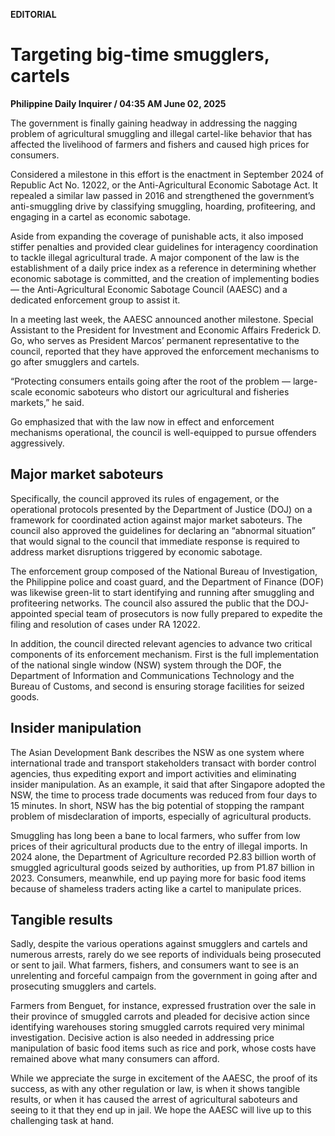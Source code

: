 **EDITORIAL**

# Targeting big-time smugglers, cartels

****Philippine Daily Inquirer / 04:35 AM June 02, 2025****

The government is finally gaining headway in addressing the nagging problem of agricultural smuggling and illegal cartel-like behavior that has affected the livelihood of farmers and fishers and caused high prices for consumers.

Considered a milestone in this effort is the enactment in September 2024 of Republic Act No. 12022, or the Anti-Agricultural Economic Sabotage Act. It repealed a similar law passed in 2016 and strengthened the government’s anti-smuggling drive by classifying smuggling, hoarding, profiteering, and engaging in a cartel as economic sabotage. 

Aside from expanding the coverage of punishable acts, it also imposed stiffer penalties and provided clear guidelines for interagency coordination to tackle illegal agricultural trade. A major component of the law is the establishment of a daily price index as a reference in determining whether economic sabotage is committed, and the creation of implementing bodies — the Anti-Agricultural Economic Sabotage Council (AAESC) and a dedicated enforcement group to assist it.

In a meeting last week, the AAESC announced another milestone. Special Assistant to the President for Investment and Economic Affairs Frederick D. Go, who serves as President Marcos’ permanent representative to the council, reported that they have approved the enforcement mechanisms to go after smugglers and cartels.

 “Protecting consumers entails going after the root of the problem — large-scale economic saboteurs who distort our agricultural and fisheries markets,” he said.

Go emphasized that with the law now in effect and enforcement mechanisms operational, the council is well-equipped to pursue offenders aggressively.

## Major market saboteurs

Specifically, the council approved its rules of engagement, or the operational protocols presented by the Department of Justice (DOJ) on a framework for coordinated action against major market saboteurs. The council also approved the guidelines for declaring an “abnormal situation” that would signal to the council that immediate response is required to address market disruptions triggered by economic sabotage. 

The enforcement group composed of the National Bureau of Investigation, the Philippine police and coast guard, and the Department of Finance (DOF) was likewise green-lit to start identifying and running after smuggling and profiteering networks. The council also assured the public that the DOJ-appointed special team of prosecutors is now fully prepared to expedite the filing and resolution of cases under RA 12022.

In addition, the council directed relevant agencies to advance two critical components of its enforcement mechanism. First is the full implementation of the national single window (NSW) system through the DOF, the Department of Information and Communications Technology and the Bureau of Customs, and second is ensuring storage facilities for seized goods.

## Insider manipulation

The Asian Development Bank describes the NSW as one system where international trade and transport stakeholders transact with border control agencies, thus expediting export and import activities and eliminating insider manipulation. As an example, it said that after Singapore adopted the NSW, the time to process trade documents was reduced from four days to 15 minutes. In short, NSW has the big potential of stopping the rampant problem of misdeclaration of imports, especially of agricultural products.

Smuggling has long been a bane to local farmers, who suffer from low prices of their agricultural products due to the entry of illegal imports. In 2024 alone, the Department of Agriculture recorded P2.83 billion worth of smuggled agricultural goods seized by authorities, up from P1.87 billion in 2023. Consumers, meanwhile, end up paying more for basic food items because of shameless traders acting like a cartel to manipulate prices.

## Tangible results

Sadly, despite the various operations against smugglers and cartels and numerous arrests, rarely do we see reports of individuals being prosecuted or sent to jail. What farmers, fishers, and consumers want to see is an unrelenting and forceful campaign from the government in going after and prosecuting smugglers and cartels. 

Farmers from Benguet, for instance, expressed frustration over the sale in their province of smuggled carrots and pleaded for decisive action since identifying warehouses storing smuggled carrots required very minimal investigation. Decisive action is also needed in addressing price manipulation of basic food items such as rice and pork, whose costs have remained above what many consumers can afford.

While we appreciate the surge in excitement of the AAESC, the proof of its success, as with any other regulation or law, is when it shows tangible results, or when it has caused the arrest of agricultural saboteurs and seeing to it that they end up in jail. We hope the AAESC will live up to this challenging task at hand.